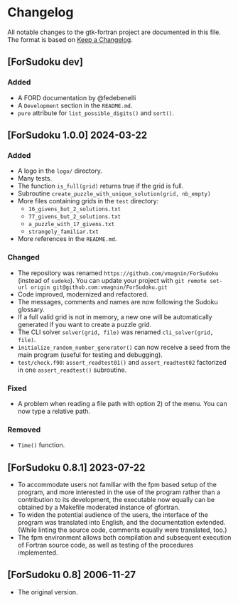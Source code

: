 # Changelog

All notable changes to the gtk-fortran project are documented in this file. The
format is based on [Keep a Changelog](https://keepachangelog.com/en/1.1.0/).

## [ForSudoku dev]

### Added
- A FORD documentation by @fedebenelli
- A `Development` section in the `README.md`.
- `pure` attribute for `list_possible_digits()` and `sort()`.


## [ForSudoku 1.0.0] 2024-03-22

### Added
- A logo in the `logo/` directory.
- Many tests.
- The function `is_full(grid)` returns true if the grid is full.
- Subroutine `create_puzzle_with_unique_solution(grid, nb_empty)`
- More files containing grids in the `test` directory:
    - `16_givens_but_2_solutions.txt`
    - `77_givens_but_2_solutions.txt`
    - `a_puzzle_with_17_givens.txt`
    - `strangely_familiar.txt`
- More references in the `README.md`.

### Changed
- The repository was renamed `https://github.com/vmagnin/ForSudoku` (instead of `sudoko`). 
You can update your project with `git remote set-url origin git@github.com:vmagnin/ForSudoku.git`
- Code improved, modernized and refactored.
- The messages, comments and names are now following the Sudoku glossary.
- If a full valid grid is not in memory, a new one will be automatically
generated if you want to create a puzzle grid.
- The CLI solver `solver(grid, file)` was renamed `cli_solver(grid, file)`.
- `initialize_random_number_generator()` can now receive a seed from the main
program (useful for testing and debugging).
- `test/check.f90`: `assert_readtest01()` and `assert_readtest02` factorized in one `assert_readtest()` subroutine.

### Fixed
- A problem when reading a file path with option 2) of the menu. You can now type a relative path.

### Removed
- `Time()` function.


## [ForSudoku 0.8.1] 2023-07-22

- To accommodate users not familiar with the fpm based setup of the program,
  and more interested in the use of the program rather than a contribution to
  its development, the executable now equally can be obtained by a Makefile
  moderated instance of gfortran.
- To widen the potential audience of the users, the interface of the program
  was translated into English, and the documentation extended.  (While linting
  the source code, comments equally were translated, too.)
- The fpm environment allows both compilation and subsequent execution of
  Fortran source code, as well as testing of the procedures implemented.


## [ForSudoku 0.8] 2006-11-27

- The original version.
